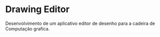 # Drawing Editor
Desenvolvimento de um aplicativo editor de desenho para a cadeira de Computação grafica.
